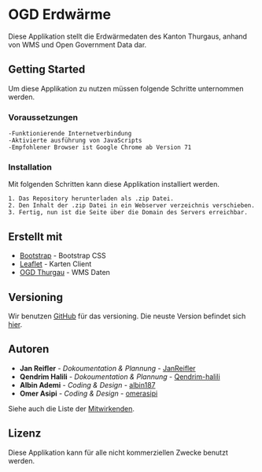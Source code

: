 # OGD Erdwärme

Diese Applikation stellt die Erdwärmedaten des Kanton Thurgaus, anhand von WMS und Open Government Data dar.

## Getting Started

Um diese Applikation zu nutzen müssen folgende Schritte unternommen werden.

### Voraussetzungen


```
-Funktionierende Internetverbindung
-Aktivierte ausführung von JavaScripts
-Empfohlener Browser ist Google Chrome ab Version 71
```

### Installation

Mit folgenden Schritten kann diese Applikation installiert werden.


```
1. Das Repository herunterladen als .zip Datei.
2. Den Inhalt der .zip Datei in ein Webserver verzeichnis verschieben.
3. Fertig, nun ist die Seite über die Domain des Servers erreichbar.

```

## Erstellt mit

* [Bootstrap](https://getbootstrap.com/) - Bootstrap CSS
* [Leaflet](https://leafletjs.com/) - Karten Client
* [OGD Thurgau](http://ogd.tg.ch/) - WMS Daten

## Versioning

Wir benutzen [GitHub](https://github.com/) für das versioning. Die neuste Version befindet sich [hier](https://github.com/omerasipi/OGDerdwaerme). 

## Autoren

* **Jan Reifler** - *Dokoumentation & Plannung* - [JanReifler](https://github.com/JanReifler)
* **Qendrim Halili** - *Dokoumentation & Plannung* - [Qendrim-halili](https://github.com/qendrim-halili)
* **Albin Ademi** - *Coding & Design* - [albin187](https://github.com/albin187)
* **Omer Asipi** - *Coding & Design* - [omerasipi](https://github.com/omerasipi)


Siehe auch die Liste der [Mitwirkenden](https://github.com/omerasipi/OGDerdwaerme/graphs/contributors).

## Lizenz

Diese Applikation kann für alle nicht kommerziellen Zwecke benutzt werden.


